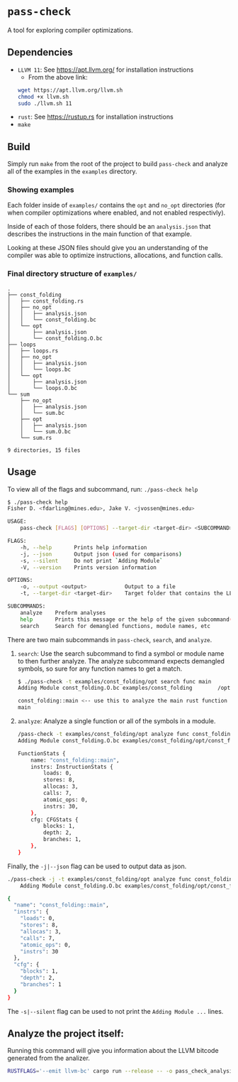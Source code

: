 # `pass-check`

A tool for exploring compiler optimizations.

## Dependencies

- `LLVM 11`: See https://apt.llvm.org/ for installation instructions
    - From the above link:
    ```bash
    wget https://apt.llvm.org/llvm.sh
    chmod +x llvm.sh
    sudo ./llvm.sh 11
    ```
- `rust`: See https://rustup.rs for installation instructions
- `make`

## Build

Simply run `make` from the root of the project to build `pass-check` and analyze all of the examples in the `examples` directory.

### Showing examples

Each folder inside of `examples/` contains the `opt` and `no_opt` directories (for when compiler optimizations where enabled, and not enabled respectivly).

Inside of each of those folders, there should be an `analysis.json` that describes the instructions in the main function of that example.

Looking at these JSON files should give you an understanding of the compiler was able to optimize instructions, allocations, and function calls.

### Final directory structure of `examples/`
```
.
├── const_folding
│   ├── const_folding.rs
│   ├── no_opt
│   │   ├── analysis.json
│   │   └── const_folding.bc
│   └── opt
│       ├── analysis.json
│       └── const_folding.O.bc
├── loops
│   ├── loops.rs
│   ├── no_opt
│   │   ├── analysis.json
│   │   └── loops.bc
│   └── opt
│       ├── analysis.json
│       └── loops.O.bc
└── sum
    ├── no_opt
    │   ├── analysis.json
    │   └── sum.bc
    ├── opt
    │   ├── analysis.json
    │   └── sum.O.bc
    └── sum.rs

9 directories, 15 files

```

## Usage

To view all of the flags and subcommand, run: `./pass-check help`

```bash
$ ./pass-check help
Fisher D. <fdarling@mines.edu>, Jake V. <jvossen@mines.edu>

USAGE:
    pass-check [FLAGS] [OPTIONS] --target-dir <target-dir> <SUBCOMMAND>

FLAGS:
    -h, --help       Prints help information
    -j, --json       Output json (used for comparisons)
    -s, --silent     Do not print `Adding Module`
    -V, --version    Prints version information

OPTIONS:
    -o, --output <output>            Output to a file
    -t, --target-dir <target-dir>    Target folder that contains the LLVM bitcode (.bc files). Generally under `target/<profile>/deps`

SUBCOMMANDS:
    analyze    Preform analyses
    help       Prints this message or the help of the given subcommand(s)
    search     Search for demangled functions, module names, etc
```

There are two main subcommands in `pass-check`, `search`, and `analyze`.

1. `search`: Use the search subcommand to find a symbol or module name to then further analyze. The analyze subcommand expects demangled symbols, so sure for any function names to get a match.
    ```bash
    $ ./pass-check -t examples/const_folding/opt search func main
    Adding Module const_folding.O.bc examples/const_folding        /opt/const_folding.O.bc

    const_folding::main <-- use this to analyze the main rust function
    main
    ```
2. `analyze`: Analyze a single function or all of the symbols in a module.
    ```bash
    /pass-check -t examples/const_folding/opt analyze func const_folding::main
    Adding Module const_folding.O.bc examples/const_folding/opt/const_folding.O.bc

    FunctionStats {
        name: "const_folding::main",
        instrs: InstructionStats {
            loads: 0,
            stores: 8,
            allocas: 3,
            calls: 7,
            atomic_ops: 0,
            instrs: 30,
        },
        cfg: CFGStats {
            blocks: 1,
            depth: 2,
            branches: 1,
        },
    }
    ```

Finally, the `-j|--json` flag can be used to output data as json.

```bash
./pass-check -j -t examples/const_folding/opt analyze func const_folding::main
    Adding Module const_folding.O.bc examples/const_folding/opt/const_folding.O.bc

{
  "name": "const_folding::main",
  "instrs": {
    "loads": 0,
    "stores": 8,
    "allocas": 3,
    "calls": 7,
    "atomic_ops": 0,
    "instrs": 30
  },
  "cfg": {
    "blocks": 1,
    "depth": 2,
    "branches": 1
  }
}
```

The `-s|--silent` flag can be used to not print the `Adding Module ...` lines.

## Analyze the project itself:

Running this command will give you information about the LLVM bitcode generated from the analizer.

```bash
RUSTFLAGS='--emit llvm-bc' cargo run --release -- -o pass_check_analysis.json -j -t target/release/deps analyze module pass_check
```
